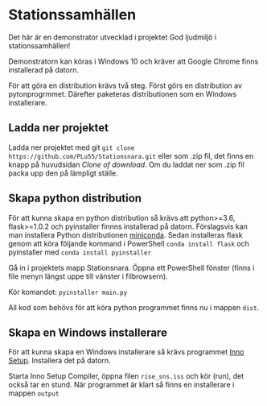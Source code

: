 # Stationssamhällen

Det här är en demonstrator utvecklad i projektet God ljudmiljö i stationssamhällen!

Demonstratorn kan köras i Windows 10 och kräver att Google Chrome finns installerad på datorn.

För att göra en distribution krävs två steg. Först görs en distribution av pytonprogrmmet. Därefter paketeras distributionen som en Windows installerare.

## Ladda ner projektet

Ladda ner projektet med git ```git clone https://github.com/PLu55/Stationsnara.git``` eller som .zip fil, det finns en knapp på huvudsidan *Clone of download*. Om du laddat ner som .zip fil packa upp den på lämpligt ställe. 

## Skapa python distribution

För att kunna skapa en python distribution så krävs att python>=3.6, flask>=1.0.2 och pyinstaller finnns installerad på datorn. Förslagsvis kan man installera Python distributionen [miniconda](https://docs.conda.io/en/latest/miniconda.html). Sedan installeras flask genom att köra följande kommand i PowerShell ```conda install flask``` och pyinstaller med ```conda install pyinstaller```

Gå in i projektets mapp Stationsnara.
Öppna ett PowerShell fönster (finns i file menyn längst uppe till vänster i filbrowsern).

Kör komandot: ```pyinstaller main.py```

All kod som behövs för att köra python programmet finns nu i mappen ```dist```. 

## Skapa en Windows installerare

För att kunna skapa en Windows installerare så krävs programmet [Inno Setup](http://www.jrsoftware.org/isdl.php). Installera det på datorn.

Starta Inno Setup Compiler, öppna filen ```rise_sns.iss``` och kör (run), det också tar en stund. När programmet är klart så finns en installerare i mappen ```output```
